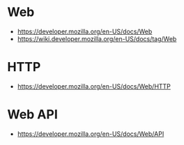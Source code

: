 # Web
- https://developer.mozilla.org/en-US/docs/Web
- https://wiki.developer.mozilla.org/en-US/docs/tag/Web
# HTTP
- https://developer.mozilla.org/en-US/docs/Web/HTTP
# Web API
- https://developer.mozilla.org/en-US/docs/Web/API
